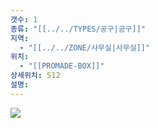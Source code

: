 ```yaml
---
갯수: 1
종류: "[[../../TYPES/공구|공구]]"
지역:
  - "[[../../ZONE/사무실|사무실]]"
위치:
  - "[[PROMADE-BOX]]"
상세위치: S12
설명:
---
```

![](http://192.168.50.22/devices/241123_IMG_0054.jpg)
